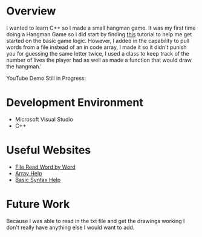 # Overview

I wanted to learn C++ so I made a small hangman game. It was my first time doing a Hangman Game so I did start by finding [this](http://www.cppforschool.com/project/hangman-game-code.html) tutorial to help me get started on the basic game logic.
However, I added in the capability to pull words from a file instead of an in code array, I made it so it didn't punish you for guessing the same letter twice, I used a class to keep track of the number of lives the player had as well as made a function that would draw the hangman.'

YouTube Demo Still in Progress:


# Development Environment

* Microsoft Visual Studio
* C++


# Useful Websites
* [File Read Word by Word](https://www.tutorialspoint.com/cplusplus-program-to-read-file-word-by-word)
* [Array Help](https://www.geeksforgeeks.org/array-strings-c-3-different-ways-create/)
* [Basic Syntax Help](https://www.w3schools.com/cpp/default.asp)

# Future Work
Because I was able to read in the txt file and get the drawings working I don't really have anything else I would want to add.